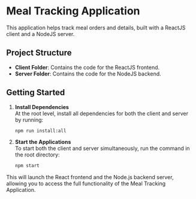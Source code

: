 # Meal Tracking Application

This application helps track meal orders and details, built with a ReactJS client and a NodeJS server.

## Project Structure
- **Client Folder**: Contains the code for the ReactJS frontend.
- **Server Folder**: Contains the code for the NodeJS backend.

## Getting Started

1. **Install Dependencies**  
   At the root level, install all dependencies for both the client and server by running:
   ```bash
   npm run install:all
2. **Start the Applications**  
   To start both the client and server simultaneously, run the command in the root directory:
   ```bash
   npm start

This will launch the React frontend and the Node.js backend server, allowing you to access the full functionality of the Meal Tracking Application.

